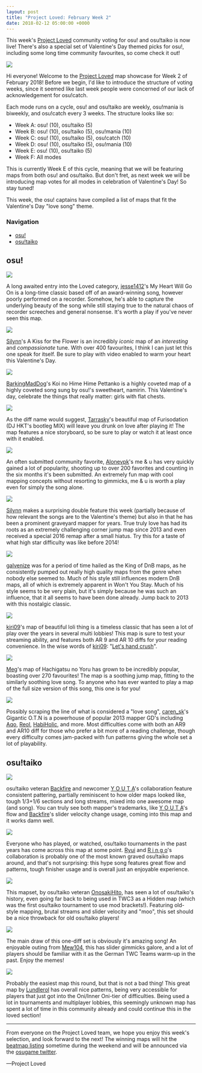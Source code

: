 ```yaml
---
layout: post
title: "Project Loved: February Week 2"
date: 2018-02-12 05:00:00 +0000
---
```


This week's [Project Loved](https://osu.ppy.sh/community/forums/120) community voting for osu! and osu!taiko is now live! There's also a special set of Valentine's Day themed picks for osu!, including some long time community favourites, so come check it out!

[![](/wiki/shared/news/banners/project-loved.jpg)](https://osu.ppy.sh/community/forums/120)

Hi everyone! Welcome to the [Project Loved](https://osu.ppy.sh/community/forums/120) map showcase for Week 2 of February 2018! Before we begin, I'd like to introduce the structure of voting weeks, since it seemed like last week people were concerned of our lack of acknowledgement for osu!catch.

Each mode runs on a cycle, osu! and osu!taiko are weekly, osu!mania is biweekly, and osu!catch every 3 weeks. The structure looks like so:

- Week A: osu! (10), osu!taiko (5)
- Week B: osu! (10), osu!taiko (5), osu!mania (10)
- Week C: osu! (10), osu!taiko (5), osu!catch (10)
- Week D: osu! (10), osu!taiko (5), osu!mania (10)
- Week E: osu! (10), osu!taiko (5)
- Week F: All modes

This is currently Week E of this cycle, meaning that we will be featuring maps from both osu! and osu!taiko. But don't fret, as next week we will be introducing map votes for all modes in celebration of Valentine's Day! So stay tuned!

This week, the osu! captains have compiled a list of maps that fit the Valentine's Day "love song" theme.

### Navigation

- [osu!](#osu)
- [osu!taiko](#osutaiko)

## <a name="osu" id="osu"></a>osu!

[![](/wiki/shared/news/2018-02-12-project-loved-february-week-2/osu/my-heart-will-go-on.jpg)](https://osu.ppy.sh/community/forums/topics/702297)

A long awaited entry into the Loved category, [jesse1412](https://osu.ppy.sh/users/230116)'s My Heart Will Go On is a long-time classic based off of an award-winning song, however poorly performed on a recorder. Somehow, he's able to capture the underlying beauty of the song while still staying true to the natural chaos of recorder screeches and general nonsense. It's worth a play if you've never seen this map.

[![](/wiki/shared/news/2018-02-12-project-loved-february-week-2/osu/a-kiss-for-the-flower.jpg)](https://osu.ppy.sh/community/forums/topics/702298)

[Silynn](https://osu.ppy.sh/users/1171628)'s A Kiss for the Flower is an incredibly *iconic* map of an *interesting* and *compassionate* tune. With over 400 favourites, I think I can just let this one speak for itself. Be sure to play with video enabled to warm your heart this Valentine's Day.

[![](/wiki/shared/news/2018-02-12-project-loved-february-week-2/osu/hime-hime.jpg)](https://osu.ppy.sh/community/forums/topics/702299)

[BarkingMadDog](https://osu.ppy.sh/users/3475189)'s Koi no Hime Hime Pettanko is a highly coveted map of a highly coveted song sung by osu!'s sweetheart, namirin. This Valentine's day, celebrate the things that really matter: girls with flat chests.

[![](/wiki/shared/news/2018-02-12-project-loved-february-week-2/osu/furisodation.jpg)](https://osu.ppy.sh/community/forums/topics/702300)

As the diff name would suggest, [Tarrasky](https://osu.ppy.sh/users/4098393)'s beautiful map of Furisodation (DJ HKT's bootleg MIX) will leave you drunk on love after playing it! The map features a nice storyboard, so be sure to play or watch it at least once with it enabled.

[![](/wiki/shared/news/2018-02-12-project-loved-february-week-2/osu/me-and-you.jpg)](https://osu.ppy.sh/community/forums/topics/702301)

An often submitted community favorite, [Alonevpk](https://osu.ppy.sh/users/2080978)'s me & u has very quickly gained a lot of popularity, shooting up to over 200 favorites and counting in the six months it's been submitted. An extremely fun map with cool mapping concepts without resorting to gimmicks, me & u is worth a play even for simply the song alone.

[![](/wiki/shared/news/2018-02-12-project-loved-february-week-2/osu/true-truly-love.jpg)](https://osu.ppy.sh/community/forums/topics/702302)

[Silynn](https://osu.ppy.sh/users/1171628) makes a surprising double feature this week (partially because of how relevant the songs are to the Valentine's theme) but also in that he has been a prominent graveyard mapper for years. True truly love has had its roots as an extremely challenging corner jump map since 2013 and even received a special 2016 remap after a small hiatus. Try this for a taste of what high star difficulty was like before 2014!

[![](/wiki/shared/news/2018-02-12-project-loved-february-week-2/osu/wont-you-stay.jpg)](https://osu.ppy.sh/community/forums/topics/702303)

[galvenize](https://osu.ppy.sh/users/381444) was for a period of time hailed as the King of DnB maps, as he consistently pumped out really high quality maps from the genre when nobody else seemed to. Much of his style still influences modern DnB maps, all of which is extremely apparent in Won't You Stay. Much of his style seems to be very plain, but it's simply because he was such an influence, that it all seems to have been done already. Jump back to 2013 with this nostalgic classic.

[![](/wiki/shared/news/2018-02-12-project-loved-february-week-2/osu/beautiful-loli-thing.jpg)](https://osu.ppy.sh/community/forums/topics/702304)

[kiri09](https://osu.ppy.sh/users/932147)'s map of beautiful loli thing is a timeless classic that has seen a lot of play over the years in several multi lobbies! This map is sure to test your streaming ability, and features both AR 9 and AR 10 diffs for your reading convenience. In the wise words of [kiri09](https://osu.ppy.sh/users/932147): "[Let's hand crush](https://osu.ppy.sh/beatmapsets/114849)".

[![](/wiki/shared/news/2018-02-12-project-loved-february-week-2/osu/hachigatsu-no-yoru.jpg)](https://osu.ppy.sh/community/forums/topics/702305)

[Meg](https://osu.ppy.sh/users/1872496)'s map of Hachigatsu no Yoru has grown to be incredibly popular, boasting over 270 favourites! The map is a soothing jump map, fitting to the similarly soothing love song. To anyone who has ever wanted to play a map of the full size version of this song, this one is for you!

[![](/wiki/shared/news/2018-02-12-project-loved-february-week-2/osu/gigantic-otn.jpg)](https://osu.ppy.sh/community/forums/topics/702306)

Possibly scraping the line of what is considered a "love song", [caren_sk](https://osu.ppy.sh/users/542498)'s Gigantic O.T.N is a powerhouse of popular 2013 mapper GD's including [Aqo](https://osu.ppy.sh/users/308902), [Reol](https://osu.ppy.sh/users/1945351), [HabiHolic](https://osu.ppy.sh/users/1974436), and more. Most difficulties come with both an AR9 and AR10 diff for those who prefer a bit more of a reading challenge, though every difficulty comes jam-packed with fun patterns giving the whole set a lot of playability.

## <a name="osutaiko" id="osutaiko"></a>osu!taiko

[![](/wiki/shared/news/2018-02-12-project-loved-february-week-2/taiko/yomi-yori.jpg)](https://osu.ppy.sh/community/forums/topics/702312)

osu!taiko veteran [Backfire](https://osu.ppy.sh/users/263110) and newcomer [Y O U T A](https://osu.ppy.sh/users/4909860)'s collaboration feature consistent pattering, partially reminiscent to how older maps looked like, tough 1/3+1/6 sections and long streams, mixed into one awesome map (and song). You can truly see both mapper's trademarks, like [Y O U T A](https://osu.ppy.sh/users/4909860)'s flow and [Backfire](https://osu.ppy.sh/users/263110)'s slider velocity change usage, coming into this map and it works damn well.

[![](/wiki/shared/news/2018-02-12-project-loved-february-week-2/taiko/nightfall.jpg)](https://osu.ppy.sh/community/forums/topics/702313)

Everyone who has played, or watched, osu!taiko tournaments in the past years has come across this map at some point. [Ryui](https://osu.ppy.sh/users/1938873) and [R i n g o](https://osu.ppy.sh/users/2036767)'s collaboration is probably one of the most known graved osu!taiko maps around, and that's not surprising: this hype song features great flow and patterns, tough finisher usage and is overall just an enjoyable experience.

[![](/wiki/shared/news/2018-02-12-project-loved-february-week-2/taiko/shut-down-everything.jpg)](https://osu.ppy.sh/community/forums/topics/702314)

This mapset, by osu!taiko veteran [OnosakiHito](https://osu.ppy.sh/users/290128), has seen a lot of osu!taiko's history, even going far back to being used in TWC3 as a Hidden map (which was the first osu!taiko tournament to use mod brackets!). Featuring old-style mapping, brutal streams and slider velocity and "moo", this set should be a nice throwback for old osu!taiko players!

[![](/wiki/shared/news/2018-02-12-project-loved-february-week-2/taiko/mute-city.jpg)](https://osu.ppy.sh/community/forums/topics/702315)

The main draw of this one-diff set is obviously it's amazing song! An enjoyable outing from [Mew104](https://osu.ppy.sh/users/2345156), this has slider gimmicks galore, and a lot of players should be familiar with it as the German TWC Teams warm-up in the past. Enjoy the memes!

[![](/wiki/shared/news/2018-02-12-project-loved-february-week-2/taiko/move-that-body.jpg)](https://osu.ppy.sh/community/forums/topics/702316)

Probably the easiest map this round, but that is not a bad thing! This great map by [Lundlerol](https://osu.ppy.sh/users/855219) has overall nice patterns, being very accessible for players that just got into the Oni/Inner Oni-tier of difficulties. Being used a lot in tournaments and multiplayer lobbies, this seemingly unknown map has spent a lot of time in this community already and could continue this in the loved section!

---

From everyone on the Project Loved team, we hope you enjoy this week's selection, and look forward to the next! The winning maps will hit the [beatmap listing](https://osu.ppy.sh/p/beatmaplist&s=4&r=12) sometime during the weekend and will be announced via the [osugame twitter](https://twitter.com/osugame).

—Project Loved
